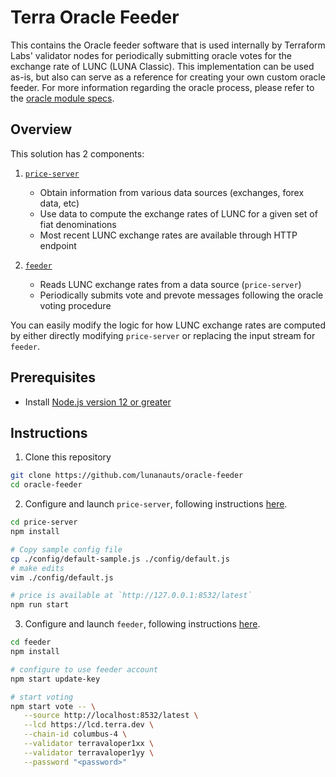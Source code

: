 # Terra Oracle Feeder

This contains the Oracle feeder software that is used internally by Terraform Labs' validator nodes for periodically submitting oracle votes for the exchange rate of LUNC (LUNA Classic). This implementation can be used as-is, but also can serve as a reference for creating your own custom oracle feeder. For more information regarding the oracle process, please refer to the [oracle module specs](https://docs.terra.money/dev/spec-oracle).

## Overview

This solution has 2 components:

1. [`price-server`](price-server/)

   - Obtain information from various data sources (exchanges, forex data, etc)
   - Use data to compute the exchange rates of LUNC for a given set of fiat denominations
   - Most recent LUNC exchange rates are available through HTTP endpoint

2. [`feeder`](feeder/)

   - Reads LUNC exchange rates from a data source (`price-server`)
   - Periodically submits vote and prevote messages following the oracle voting procedure

You can easily modify the logic for how LUNC exchange rates are computed by either directly modifying `price-server` or replacing the input stream for `feeder`.

## Prerequisites

- Install [Node.js version 12 or greater](https://nodejs.org/)

## Instructions

1. Clone this repository

```sh
git clone https://github.com/lunanauts/oracle-feeder
cd oracle-feeder
```

2. Configure and launch `price-server`, following instructions [here](price-server/).

```sh
cd price-server
npm install

# Copy sample config file
cp ./config/default-sample.js ./config/default.js
# make edits
vim ./config/default.js

# price is available at `http://127.0.0.1:8532/latest`
npm run start
```

3. Configure and launch `feeder`, following instructions [here](feeder/).

```sh
cd feeder
npm install

# configure to use feeder account
npm start update-key

# start voting
npm start vote -- \
   --source http://localhost:8532/latest \
   --lcd https://lcd.terra.dev \
   --chain-id columbus-4 \
   --validator terravaloper1xx \
   --validator terravaloper1yy \
   --password "<password>"
```
